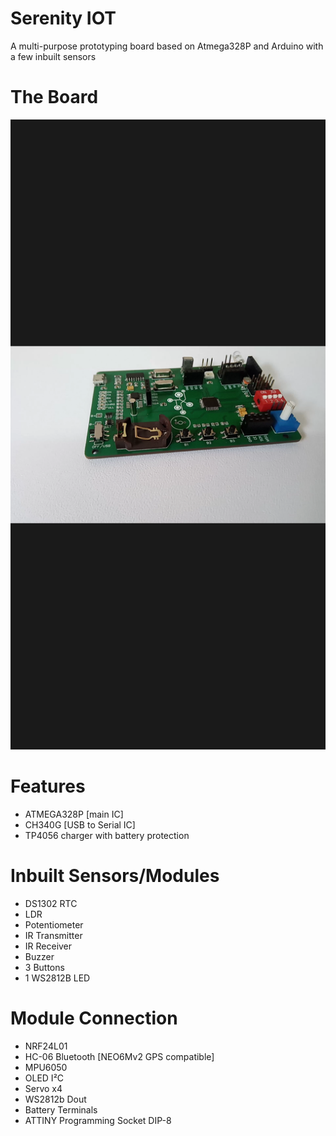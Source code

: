 # Serenity IOT
A multi-purpose prototyping board based on Atmega328P and Arduino with a few inbuilt sensors

# The Board

![Front](hardware/IMG/image.png?raw=true "Front")

# Features

- ATMEGA328P [main IC]
- CH340G [USB to Serial IC]
- TP4056 charger with battery protection


# Inbuilt Sensors/Modules

- DS1302 RTC
- LDR
- Potentiometer
- IR Transmitter
- IR Receiver
- Buzzer
- 3 Buttons
- 1 WS2812B LED

# Module Connection

- NRF24L01 
- HC-06 Bluetooth [NEO6Mv2 GPS compatible]
- MPU6050 
- OLED I²C
- Servo x4
- WS2812b Dout
- Battery Terminals
- ATTINY Programming Socket DIP-8
